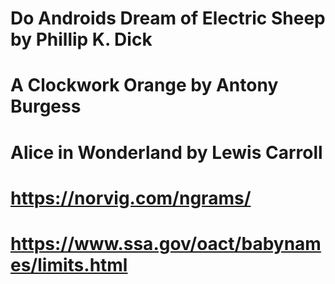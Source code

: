 # Do Androids Dream of Electric Sheep by Phillip K. Dick
# A Clockwork Orange by Antony Burgess
# Alice in Wonderland by Lewis Carroll
# https://norvig.com/ngrams/
# https://www.ssa.gov/oact/babynames/limits.html